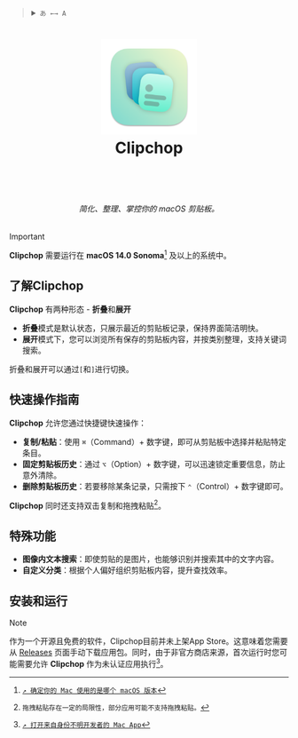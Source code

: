 <blockquote>
  <details>
    <summary>
      <code>あ ←→ A</code>
    </summary>
    <!--Head-->
    &emsp;&ensp;<sub><b>Clipchop</b>支持以下语言。<a href="/Docs/ADD_A_LOCALIZATION.md"><code>↗ 添加一种语言</code></a></sub>
    <br />
    <!--Body-->
    <br />
    &emsp;&ensp;<a href="/README">English</a>
    <br />
    &emsp;&ensp;简体中文
  </details>
</blockquote>

# <p align="center"><img width="172" src="/Clipchop/Assets.xcassets/AppIcon/AppIcon-Stable.appiconset/icon_512x512%402x.png?raw=true" /><br />Clipchop</p><br />

###### <p align="center">简化、整理、掌控你的 macOS 剪贴板。</p>

> [!IMPORTANT] 
> **Clipchop** 需要运行在 **macOS 14.0 Sonoma**[^check_your_macos_version] 及以上的系统中。

[^check_your_macos_version]: [`↗ 确定你的 Mac 使用的是哪个 macOS 版本`](https://support.apple.com/zh-cn/HT201260)

## 了解Clipchop

**Clipchop** 有两种形态 - **折叠**和**展开**

- **折叠**模式是默认状态，只展示最近的剪贴板记录，保持界面简洁明快。
- **展开**模式下，您可以浏览所有保存的剪贴板内容，并按类别整理，支持关键词搜索。

折叠和展开可以通过`[`和`]`进行切换。

## 快速操作指南

**Clipchop** 允许您通过快捷键快速操作：

- **复制/粘贴**：使用 `⌘`（Command）+ 数字键，即可从剪贴板中选择并粘贴特定条目。
- **固定剪贴板历史**：通过 `⌥`（Option）+ 数字键，可以迅速锁定重要信息，防止意外清除。
- **删除剪贴板历史**：若要移除某条记录，只需按下 `⌃`（Control）+ 数字键即可。

**Clipchop** 同时还支持双击复制和拖拽粘贴[^drag_copy]。

[^drag_copy]: `拖拽粘贴存在一定的局限性，部分应用可能不支持拖拽粘贴。`

## 特殊功能

- **图像内文本搜索**：即使剪贴的是图片，也能够识别并搜索其中的文字内容。
- **自定义分类**：根据个人偏好组织剪贴板内容，提升查找效率。

## 安装和运行

> [!NOTE]
> 作为一个开源且免费的软件，Clipchop目前并未上架App Store。这意味着您需要从 [Releases](https://github.com/Cement-Labs/Clipchop/releases) 页面手动下载应用包。同时，由于非官方商店来源，首次运行时您可能需要允许 **Clipchop** 作为未认证应用执行[^open_as_unidentified]。

[^open_as_unidentified]: [`↗ 打开来自身份不明开发者的 Mac App`](https://support.apple.com/zh-cn/guide/mac-help/mh40616/mac)


